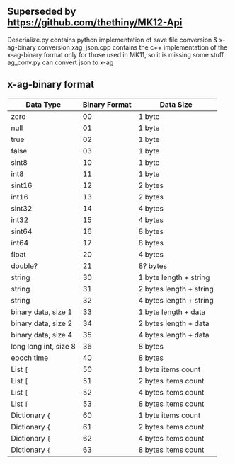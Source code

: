 ## Superseded by https://github.com/thethiny/MK12-Api

Deserialize.py contains python implementation of save file conversion & x-ag-binary conversion
xag_json.cpp contains the c++ implementation of the x-ag-binary format only for those used in MK11, so it is missing some stuff
ag_conv.py can convert json to x-ag

## x-ag-binary format

| Data Type            | Binary Format | Data Size                  |
|----------------------|---------------|----------------------------|
| zero                 | 00             | 1 byte                     |
| null                 | 01            | 1 byte                     |
| true                 | 02            | 1 byte                     |
| false                | 03            | 1 byte                     |
| sint8                | 10            | 1 byte                     |
| int8                 | 11            | 1 byte                     |
| sint16               | 12            | 2 bytes                    |
| int16                | 13            | 2 bytes                    |
| sint32               | 14            | 4 bytes                    |
| int32                | 15            | 4 bytes                    |
| sint64               | 16            | 8 bytes                    |
| int64                | 17            | 8 bytes                    |
| float                | 20            | 4 bytes                    |
| double?              | 21            | 8? bytes                   |
| string               | 30            | 1 byte length + string     |
| string               | 31            | 2 bytes length + string    |
| string               | 32            | 4 bytes length + string    |
| binary data, size 1  | 33            | 1 byte length + data       |
| binary data, size 2  | 34            | 2 bytes length + data      |
| binary data, size 4  | 35            | 4 bytes length + data      |
| long long int, size 8| 36            | 8 bytes                    |
| epoch time           | 40            | 8 bytes                    |
| List `[`             | 50            | 1 byte items count         |
| List `[`             | 51            | 2 bytes items count        |
| List `[`             | 52            | 4 bytes items count        |
| List `[`             | 53            | 8 bytes items count        |
| Dictionary `{`       | 60            | 1 byte items count         |
| Dictionary `{`       | 61            | 2 bytes items count        |
| Dictionary `{`       | 62            | 4 bytes items count        |
| Dictionary `{`       | 63            | 8 bytes items count        |

